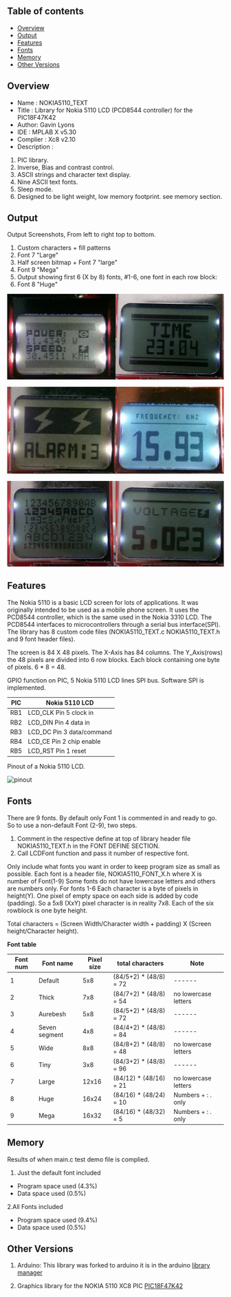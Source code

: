 Table of contents
---------------------------

  * [Overview](#overview)
  * [Output](#output)
  * [Features](#features)
  * [Fonts](#fonts)
  * [Memory](#memory)
  * [Other Versions](#other-versions)
  
Overview
--------------------
* Name : NOKIA5110_TEXT
* Title : Library for Nokia 5110 LCD (PCD8544 controller) for the PIC18F47K42
* Author: Gavin Lyons
* IDE :  MPLAB X v5.30
* Complier : Xc8 v2.10
* Description : 

1. PIC library.      
2. Inverse, Bias and contrast control. 
3. ASCII strings and character text display.
4. Nine ASCII text fonts.
5. Sleep mode.
6. Designed to be light weight, low memory footprint. see memory section.

Output
---------------------------------

Output Screenshots, From left to right top to bottom.

1. Custom characters + fill patterns 
2. Font 7 "Large"
3. Half screen bitmap + Font 7 "large"
4. Font 9 "Mega"  
5. Output showing first 6 (X by 8) fonts, #1-6, one font in each row block:
6. Font 8 "Huge" 

![ font pic 1 ](https://github.com/gavinlyonsrepo/NOKIA5110_TEXT/blob/master/extras/image/NOKIA_FONT1.jpg)

![ font pic 2 ](https://github.com/gavinlyonsrepo/NOKIA5110_TEXT/blob/master/extras/image/NOKIA_FONT2.jpg)

![ font pic 3 ](https://github.com/gavinlyonsrepo/NOKIA5110_TEXT/blob/master/extras/image/NOKIA_FONT_ALL.jpg)

Features
-------------------------
The Nokia 5110 is a basic LCD screen for lots of applications. 
It was originally intended to be used as a mobile phone screen. 
It uses the PCD8544 controller, which is the same used in the Nokia 3310 LCD. 
The PCD8544 interfaces to microcontrollers through a serial bus interface(SPI).
The library has 8 custom code files (NOKIA5110_TEXT.c  NOKIA5110_TEXT.h and 9 font header files).

The screen is 84 X 48 pixels. The X-Axis has 84 columns.
The Y_Axis(rows) the 48 pixels are divided into 6 row blocks. 
Each block containing one byte of pixels. 6 * 8 = 48.

GPIO function on PIC, 5 Nokia 5110 LCD lines SPI bus.
Software SPI is implemented.

| PIC | Nokia 5110 LCD |
| ------ | ------ |
| RB1 | LCD_CLK Pin 5 clock in |
| RB2 | LCD_DIN Pin 4 data in |
| RB3 | LCD_DC Pin 3 data/command|
| RB4 | LCD_CE Pin 2 chip enable |
| RB5 | LCD_RST Pin 1 reset|

Pinout of a Nokia 5110 LCD.

![ pinout ](https://github.com/gavinlyonsrepo/NOKIA5110_TEXT/blob/master/extras/image/NOKIA_PINOUT.jpg)


Fonts 
---------------------------

There are 9 fonts.
By default only Font 1 is commented in and ready to go.
So to use a non-default Font (2-9), two steps.

1. Comment in the respective define at top of library header file NOKIA5110_TEXT.h in the FONT DEFINE SECTION.
2. Call LCDFont function and pass it number of respective font.

Only include what fonts you want in order to keep program size as small as possible.
Each font is a header file, NOKIA5110_FONT_X.h where X is number of Font(1-9)
Some fonts do not have lowercase letters and others are numbers only.
For fonts 1-6 Each character is a byte of pixels in height(Y). One pixel of empty space on each side 
is added by code (padding). So a 5x8 (XxY) pixel character is in reality 7x8. 
Each of the six rowblock is one byte height. 

Total characters = (Screen Width/Character width  + padding) X (Screen height/Character height).

**Font table**

| Font num | Font name | Pixel size | total characters | Note |
| ------ | ------ | ------ | ------ |  ------ |
| 1 | Default | 5x8 | (84/5+2) * (48/8) = 72 |   ------ |
| 2 | Thick   | 7x8 | (84/7+2) * (48/8)  = 54 |  no lowercase letters  |
| 3 | Aurebesh | 5x8 | (84/5+2) * (48/8)  = 72 | ------ |
| 4 | Seven segment | 4x8 | (84/4+2) * (48/8) = 84 | ------ |
| 5 | Wide | 8x8 | (84/8+2) * (48/8) = 48 | no lowercase letters |
| 6 | Tiny | 3x8 | (84/3+2) * (48/8) = 96  | ------ |
| 7 | Large | 12x16 | (84/12) * (48/16) = 21 |  no lowercase letters |
| 8 | Huge | 16x24 | (84/16) * (48/24) = 10  | Numbers + : . only |
| 9 | Mega | 16x32 | (84/16) * (48/32) = 5  | Numbers + : . only |


Memory
---------------------------

Results of when main.c test demo file is complied.

1. Just the default font included 

* Program space used   (4.3%)
* Data space    used      (0.5%)

2.All Fonts included 
    
* Program space used (9.4%)
* Data space    used     (0.5%)


Other Versions
-------------------------------------

1. Arduino: This library was forked to arduino it is in the arduino [library manager](https://github.com/gavinlyonsrepo/NOKIA5110_TEXT)  

2. Graphics  library for the NOKIA 5110 XC8 PIC [PIC18F47K42](https://github.com/gavinlyonsrepo/pic_18F47K42_projects/tree/master/projects/nokiagraphics) 
